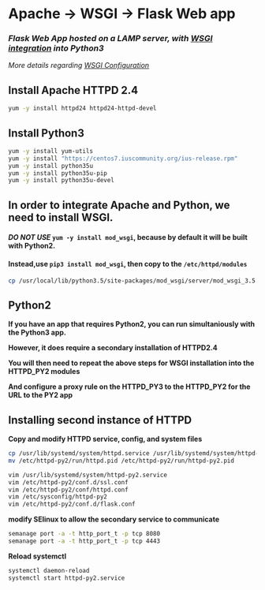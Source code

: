 # Apache -> WSGI -> Flask Web app
### *Flask Web App hosted on a LAMP server, with [WSGI integration](https://pypi.org/project/mod_wsgi/) into Python3*

*More details regarding [WSGI Configuration](https://modwsgi.readthedocs.io/en/develop/configuration.html)*
## Install Apache HTTPD 2.4 
```bash
yum -y install httpd24 httpd24-httpd-devel
```
## Install Python3
```bash
yum -y install yum-utils
yum -y install "https://centos7.iuscommunity.org/ius-release.rpm"
yum -y install python35u
yum -y install python35u-pip
yum -y install python35u-devel
```
## In order to integrate Apache and Python, we need to install WSGI.
#### _DO NOT USE_ ```yum -y install mod_wsgi```, because by default it will be built with Python2.
#### Instead,use ```pip3 install mod_wsgi```, then copy to the ```/etc/httpd/modules```
```bash
cp /usr/local/lib/python3.5/site-packages/mod_wsgi/server/mod_wsgi_3.5.so /etc/httpd/modules/mod_wsgi_3.5.so
```

## Python2
**If you have an app that requires Python2, you can run simultaniously with the Python3 app.**

**However, it does require a secondary installation of HTTPD2.4**

**You will then need to repeat the above steps for WSGI installation into the HTTPD_PY2 modules**

**And configure a proxy rule on the HTTPD_PY3 to the HTTPD_PY2 for the URL to the PY2 app**


## Installing second instance of HTTPD
**Copy and modify HTTPD service, config, and system files**
```bash
cp /usr/lib/systemd/system/httpd.service /usr/lib/systemd/system/httpd-py2.service; cp -pr /etc/httpd /etc/httpd-py2; cp /etc/sysconfig/httpd /etc/sysconfig/httpd-py2
mv /etc/httpd-py2/run/httpd.pid /etc/httpd-py2/run/httpd-py2.pid

vim /usr/lib/systemd/system/httpd-py2.service 
vim /etc/httpd-py2/conf.d/ssl.conf 
vim /etc/httpd-py2/conf/httpd.conf 
vim /etc/sysconfig/httpd-py2 
vim /etc/httpd-py2/conf.d/flask.conf 
```
**modify SElinux to allow the secondary service to communicate**
```bash
semanage port -a -t http_port_t -p tcp 8080
semanage port -a -t http_port_t -p tcp 4443
```
**Reload systemctl**
```bash
systemctl daemon-reload 
systemctl start httpd-py2.service 
```
